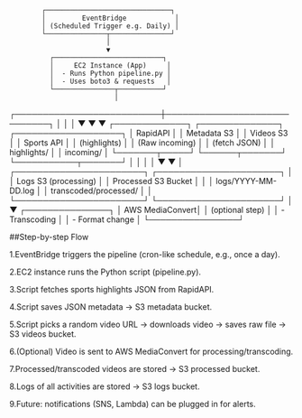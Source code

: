             ┌───────────────────────────────┐
            │         EventBridge            │
            │ (Scheduled Trigger e.g. Daily) │
            └───────────────┬───────────────┘
                            │
                            ▼
              ┌───────────────────────────┐
              │     EC2 Instance (App)     │
              │  - Runs Python pipeline.py │
              │  - Uses boto3 & requests   │
              └───────────────┬───────────┘
                              │
   ┌──────────────────────────┼─────────────────────────────┐
   │                          │                             │
   ▼                          ▼                             ▼
┌─────────────┐        ┌──────────────┐             ┌───────────────────┐
│   RapidAPI   │        │ Metadata S3  │             │   Videos S3       │
│ Sports API   │        │ (highlights) │             │ (Raw incoming)    │
│ (fetch JSON) │        │  highlights/ │             │  incoming/        │
└───────┬─────┘        └──────┬───────┘             └───────────┬───────┘
        │                      │                                 │
        │                      ▼                                 ▼
        │          ┌───────────────────────┐           ┌──────────────────────┐
        │          │ Logs S3 (processing)  │           │ Processed S3 Bucket   │
        │          │ logs/YYYY-MM-DD.log   │           │ transcoded/processed/ │
        │          └───────────────────────┘           └──────────────────────┘
        │
        ▼
 ┌───────────────┐
 │ AWS MediaConvert│
 │ (optional step) │
 │ - Transcoding   │
 │ - Format change │
 └────────────────┘













##Step-by-step Flow

1.EventBridge triggers the pipeline (cron-like schedule, e.g., once a day).

2.EC2 instance runs the Python script (pipeline.py).

3.Script fetches sports highlights JSON from RapidAPI.

4.Script saves JSON metadata → S3 metadata bucket.

5.Script picks a random video URL → downloads video → saves raw file → S3 videos bucket.

6.(Optional) Video is sent to AWS MediaConvert for processing/transcoding.

7.Processed/transcoded videos are stored → S3 processed bucket.

8.Logs of all activities are stored → S3 logs bucket.

9.Future: notifications (SNS, Lambda) can be plugged in for alerts.
